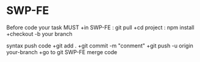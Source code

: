 # SWP-FE

Before code your task
MUST 
+in SWP-FE : git pull
+cd project : npm install
+checkout -b your branch

syntax push code 
+git add .
+git commit -m "conment"
+git push -u origin your-branch
+go to git SWP-FE merge code


